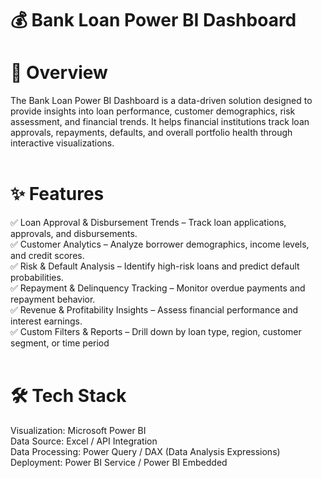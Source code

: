 # 💰 Bank Loan Power BI Dashboard <br> 
# 📌 Overview <br>
The Bank Loan Power BI Dashboard is a data-driven solution designed to provide insights into loan performance, customer demographics, risk assessment, and financial trends. It helps financial institutions track loan approvals, repayments, defaults, and overall portfolio health through interactive visualizations.
<br> <br>
# ✨ Features <br>
✅ Loan Approval & Disbursement Trends – Track loan applications, approvals, and disbursements. <br>
✅ Customer Analytics – Analyze borrower demographics, income levels, and credit scores. <br>
✅ Risk & Default Analysis – Identify high-risk loans and predict default probabilities. <br>
✅ Repayment & Delinquency Tracking – Monitor overdue payments and repayment behavior. <br>
✅ Revenue & Profitability Insights – Assess financial performance and interest earnings. <br>
✅ Custom Filters & Reports – Drill down by loan type, region, customer segment, or time period <br>
<br> 
# 🛠️ Tech Stack <br>
Visualization: Microsoft Power BI <br>
Data Source: Excel / API Integration <br>
Data Processing: Power Query / DAX (Data Analysis Expressions) <br>
Deployment: Power BI Service / Power BI Embedded <br>
